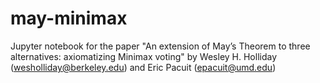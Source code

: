 # may-minimax
Jupyter notebook for the paper "An extension of May’s Theorem to three alternatives: axiomatizing Minimax voting" by Wesley H. Holliday (wesholliday@berkeley.edu) and Eric Pacuit (epacuit@umd.edu)
